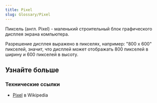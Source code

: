 ```yaml
---
title: Pixel
slug: Glossary/Pixel
---
```


Пиксель (англ. Pixel) - маленький строительный блок графического дисплея экрана компьютера.

Разрешение дисплея выражено в пикселях, например: "800 x 600" пикселей, значит, что дисплей может отображать 800 пикселей в ширину и 600 пикселей в высоту.

## Узнайте больше

### Технические ссылки

- [Pixel](https://en.wikipedia.org/wiki/Pixel) в Wikipedia
